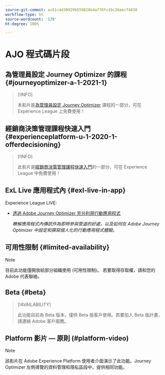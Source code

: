 ```yaml
---
source-git-commit: ac61c4d30929b559826b4a770fc10c26aec74830
workflow-type: ht
source-wordcount: '178'
ht-degree: 100%

---
```

# AJO 程式碼片段

## 為管理員設定 Journey Optimizer 的課程 {#journeyoptimizer-a-1-2021-1}

>[!INFO]
>
> 本影片是[為管理員設定 Journey Optimizer](https://experienceleague.adobe.com/docs/courses/using/journeyoptimizer-a-1-2021-1.html?lang=zh-Hant) 課程的一部分，可在 Experience League 上免費使用！

## 經銷商決策管理課程快速入門 {#experienceplatform-u-1-2020-1-offerdecisioning}

>[!INFO]
>
> 此影片是[經銷商決策管理課程快速入門](https://experienceleague.adobe.com/docs/courses/using/experienceplatform-u-1-2020-1-offerdecisioning.html?lang=zh-Hant)的一部分，可在 Experience League 中免費使用！

## ExL Live 應用程式內 {#exl-live-in-app}

Experience League LIVE:

* [透過 Adobe Journey Optimizer 充分利用行動應用程式](https://experienceleague.adobe.com/docs/events/experience-league-live-recordings/episodes/exl-live-episode-5-24-23.html?lang=zh-Hant)

  *瞭解應用程式內傳訊作為即時參與管道的好處，以及如何在 Adobe Journey Optimizer 中設定和撰寫個人化的行動應用程式體驗。*

## 可用性限制 {#limited-availability}

>[!NOTE]
>
>目前此功能僅開放給部分組織使用 (可用性限制)。 若要取得存取權，請和您的 Adobe 代表聯絡。

## Beta {#beta}

>[!AVAILABILITY]
>
>此功能目前為 Beta 版本，僅供 Beta 版客戶使用。若要加入 Beta 版計畫，請連絡 Adobe 客戶服務。

## Platform 影片 — 原則 (#platform-video)

>[!NOTE]
>
>該影片在 Adobe Experience Platform 使用者介面演示了此功能。Journey Optimizer 左側導覽的資料管理和隱私區段中，提供相同功能。
